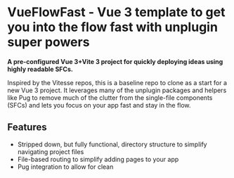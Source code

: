 # VueFlowFast - Vue 3 template to get you into the flow fast with unplugin super powers

**A pre-configured Vue 3+Vite 3 project for quickly deploying ideas using highly readable SFCs.**

Inspired by the Vitesse repos, this is a baseline repo to clone as a start for a new Vue 3 project. It leverages many of the unplugin packages and helpers like Pug to remove much of the clutter from the single-file components (SFCs) and lets you focus on your app fast and stay in the flow.


## Features

- Stripped down, but fully functional, directory structure to simplify navigating project files
- File-based routing to simplify adding pages to your app
- Pug integration to allow for clean <template lang="pug"> blocks
- Unplugin auto imports of components, functions, and composables for clean <script setup> blocks
- Tailwind CSS utility classes often eliminate the need for a <style> block
- UI toolkit (currently PrimeVue) provides a cohesive component library to build quickly


## How to Use

Assuming you have [git](https://git-scm.com) and [Node](https:/nodejs.org) v20 or later installed on your system, run:

```bash
git clone https://github.com/WayneBuckhanan/VueFlowFast <your-project-name>
cd <your-project-name>
npm install
npm run dev
```

**That's it.** You're hot-loading changes, getting into the coding flow, and ready to build your app that fast.

Add pages as Vue single-file components (SFCs) to create routes in your app that match the file structure in `src/pages/`.

Create nested routes that behave like layouts with `name/` and `name.vue` pairs in `src/pages/`.

Use component SFCs from `src/components/` in your template blocks without importing them.

Control page title and more in a simple route block in your SFC.

And when you want, you can dig into these files as well:

- `package.json` - update the project name and version fields (or run `npm init` to be prompted)
- `public/favicon.ico` - replace with your .ico file or a [favicon.io](https://favicon.io) package
- `src/index.css` - manage global font imports and global styles
- `src/main.js` - update DEFAULT_PAGE_TITLE, router settings, UI toolkit settings, etc
- `tailwind.config.js` - set breakpoints, add additional Tailwind plugins, etc
- `vite.config.js` - adjust build settings and un/plugin configs


But that's about it. Everything else has been simplified and consolidated. That's the power of the unplugins!

When you're ready to deploy, you can generate the bundled, tree-shaken files to `dist/`.

```bash
npm run build
```

Then you can transfer the file structure from `dist/` to any place that can host static files such as shared hosting accounts, appropriately configured Amazon S3 buckets, and Cloudflare Pages projects.


## Project Structure

```
/
├── public/         static file structure copied untouched into `dist/` on `npm run build`
├── src/
│   ├── components  your app components, auto imported to be used in other components including page SFCs
│   └── pages       file-based routes, SFCs get wrapped in any nesting routes and become the app's pages
└── dist/           ready to deploy file structure generated by `npm run build`
```

Each SFC in `src/pages/` defines a page in your app. Page SFCs have the usual Vue SFC tags (template, script, style) and an additional optional `<route>` tag to set meta fields for the router such as the page title. Route blocks currently default to YAML syntax, but can be specified with a `lang` or configured to default to JSON or JSON5.

The majority of the Vue configuration is in `src/main.js`. Much like our auto imports simplified our SFC, the file-based routing simplifies our Vue Router config. That means that the previously unweildy config that might have been in files like `src/router/index.js` is brief enough that we can consolidate it as a config block into the main.js. Keeping all the config together makes it faster to find and easier to see all the supporting packges and their configurations in one place. YMMV

The less Vue-centric configs are located in the root directory as `*.config.js` files. Some configs, like for Vite, have comments explaining most of the config choices made and lists many of the default values you might want to adjust. Other configs are auto generated and should be at defaults from the packages that generated them.


## Caveats and Notes

- Due to the auto import of components, you cannot have SFCs anywhere in `src/pages/` or `src/components` with the same name. This includes in subdirectories or with equivalent PascalCase and kebab-case names. E.g. `src/pages/blog/thing-one.vue` will conflict with `src/pages/product/thing-one.vue` and with `src/components/widgets/ThingOne.vue`.
- If you'd prefer the `src/views/` convention to house the page SFCs, you can symlink or rename `pages` and uncomment the appropriate lines in the `VueRouter` section of the `vite.config.js` in the project root.
- Tailwind CSS, PostCSS, and AutoPrefixer are indirectly included by way of the `vitawind` package. If you want a version of one of those that is more recent than what vitawind includes, you can use npm to install them directly.
- If you would prefer a different UI toolkit, simply remove the package/s and the config block in `src/main.js`. You'll want to make sure you are not using any of the previous components. The only files that should reference specific UI components are the index files and the SidebarContents component used there.
- Pug syntax is lovely -- until it isn't. There are a few of the Tailwind CSS utility class patterns that do not play nicely in pug's `tag.class` approach to adding classes. Instead, you'll have to wrap any class names with `!:/[]` characters in a class property. You can have both styles of class lists, just know you can only have a single parenthetical for properties per tag. E.g. `h2.text-2xl.font-bold(class="dark:bg-slate-100 w-1/2 h-[10vh] !flex-grow")`.

## Possible Add-Ons

Beyond the core functionality mentioned above, there are several additions or patterns I frequently find myself using with this template. Included below are some guides and snippets for reference.

### Setting page values

The unplugins we're using allow for a number of overrides on the page level via the `<route>` tag. This tag functions much like frontmatter blocks in Markdown-based site generators. The repo is already configured to allow for a non-default page title to be specified in the `meta` section of the `<route>` tag. 

The code snippet below shows how we're setting the `document.title` based on the route's `meta.title` in the page SFC's `<route>` tag. You can add other fields besides `title` to be used in your router config.

```js
// from src/main.js
router.beforeEach((to)=> {
  document.title = to?.meta?.title ? to.meta.title : 'Default App Title'
})
```

Any fields added to the `<route>` tag are available in the Vue Router and can be used to update the page. See the [unplugin-vue-router docs](https://uvr.esm.is/guide/extending-routes.html#sfc-route-custom-block) for more.

Route params can also be configured by naming our files with placeholders to allow the client-side router to choose which page SFC to use for matching paths. The SFC can then access any bracketed match as a named route param. For example, naming our SFC `src/pages/user/[userName].vue` would load that same file for any matching paths like `/user/Alice` or `/user/Bob` and fill the `userName` param with the appropriate value. See the `src/pages/[...default404].vue` page for an example with `useRouter()` accessing the matched path and including its value in the 404 page template.


### Adding Pinia stores

When you find yourself passing props down and emitting up through multiple layers of SFCs or use more than the occassional [provide/inject](https://vuejs.org/guide/components/provide-inject) pair in an app, you probably should be using a store for shared state across components.

Create a `src/stores` directory and include your store definitions there. There is already a commented stub in the `vite.config.js` file showing how to enable auto-import of a store's composable.

Add the following snippet to the `src/main.js` file between `createApp()` and `app.mount()`:

```js
// Pinia Config in src/main.js
import { createPinia } from 'pinia'
app.use(createPinia())
```

I have also found [pinia-plugin-persistedstate](https://github.com/prazdevs/pinia-plugin-persistedstate) and [pinia-shared-state](https://github.com/wobsoriano/pinia-shared-state) useful for persisting across time and sharing across browser tabs in the moment.


### Auth Gating

If you've got authentication in your app and want to gate pages as requiring a logged in user, you can add the snippet below to your `src/main.js` before `app.use(router)`. If you aren't using an auth solution that provides a promise-based `getCurrentUser()`, you'll want to adjust the code below.

For each page that should be auth-only, add a truthy `requiresAuth` value to the meta value in the route tag.

```js
// Add to src/main.js
import { getCurrentUser } from 'aws-amplify/auth'
router.beforeResolve(async (to, from, next) => {
  let redirectPath = null
  if (to.query.redirect && (to.query.redirect !== to.path)) {
    redirectPath = to.query.redirect
  }
  if (to.matched.some(record => record.meta.requiresAuth)) {
    try {
      const user = await getCurrentUser() // if this errors, we fall through to the catch block
      if(redirectPath) { next(redirectPath) } else { next() }
    } catch (error) {
      next({
        path: '/login',
        query: { redirect: to.fullPath }
      })
    }
  } else { // doesn't require auth
    if(to.path !== "/login" && redirectPath) { next(redirectPath) } else { next() }
  }
})
```

One use-case for this pattern is using the AWS Amplify libraries and components to interface with services like Cognito and API Gateway. You do not need to be using the Amplify layer of services on AWS to use the Amplify functions, components, and UI elements in your Vue project. You can include a manually drafted Amplify configuration block and initialization in the `src/main.js` file and then get access to the Authenticator component and API calling helper functions from Amplify libraries. Whether the benefits are worth the overhead is an exercise left to the reader.


### Additional Complementary Packages

This repo is for getting into flow fast with your Vue project. Once you've built something worth maintaining, we highly recommend adding the following support packages:

- Code quality: eslint, prettier
- Testing: vitest, @vue/test-utils, cypress

Additionally, you may find that you need or want to define more complex CSS than the Tailwind utility classes easily provide. Stylus can be added for Pug-like features in your CSS blocks with no additional config needed. Simply run `npm install stylus` and use it in your `<style lang="stylus">` tags.

Backend services can be added with a single config file via [SST](https://sst.dev). For example, Javascript or Typescript functions can be defined in files in an `api/` directory and deployed to Amazon AWS, Cloudflare, or other services supported by SST or the underlying Pulumi providers. See the `sst-examples` branch and [examples in the SST docs](https://sst.dev/docs) for more ideas on how to leverage this "infrastructure as code" (IaC) approach to complement this repo's quick front-end development with quick back-end services as well.


## TODO

- Branches/alt repos for more in-depth demos/starters?
  - Serverless resources on AWS via SST
  - more page examples
  - Pinia store example
  - Cloudflare Pages deploy via Wrangler
  - eslint, prettier, testing examples
  - Preline with and/or replacing primary UI toolkit
  - Example [Aider](https://aider.chat) preferences file for LLM-assisted pair programming
- Link all un/plugins, packages, and docs
- Thinking in Vue article?
- (What would you like to see?)


## License

[MIT License](LICENSE)

Copyright (C) 2024-2025 Wayne Buckhanan

